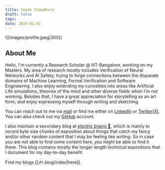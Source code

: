 ```yaml
---
title: Sayak Chowdhury
draft: false
tags: 
date: 2024-01-01
---
```

![[images/profile.jpeg|300]]

## About Me
Hello, I'm currently a Research Scholar @ IIIT-Bangalore, working on my Masters. My area of research mostly includes Verification of Neural Networks and AI Safety; trying to forge connections between the disparate domains of Machine Learning, Formal Verification and Software Engineering. I also enjoy extending my curiosities into areas like Artificial Life simulations, theories of the mind and other diverse fields when I'm not working. Besides that, I have a great appreciation for storytelling as an art form, and enjoy expressing myself through writing and sketching. 

You can reach out to me via <a href="mailto:sykchw123@gmail.com">mail</a> or find me either on <a href="https://www.linkedin.com/in/sykchw/">LinkedIn</a> or <a href="https://twitter.com/SykChw/">Twitter(X)</a>. You can also check out my <a href="https://github.com/SykChw/">GitHub</a> account.

I also maintain a secondary blog at <a href="https://sykchw.bearblog.dev/">electric brains 🧠</a>, which is mainly to record byte size chunks of exposition about things that catch my fancy and/or other random content that I may be feeling like writing. So in case you are not able to find some content here, you might be able to find it there. This blog contains mostly the longer length technical expositions that I document for my day-to-day benefit.

Find my blogs [[✍️ blog/index|here]].